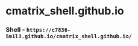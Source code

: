 # cmatrix_shell.github.io

### Shell - ```https://c7836-5m1l3.github.io/cmatrix_shell.github.io/```
